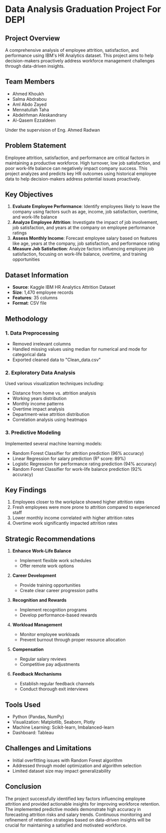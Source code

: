 # Data Analysis Graduation Project For DEPI

## Project Overview
A comprehensive analysis of employee attrition, satisfaction, and performance using IBM's HR Analytics dataset. This project aims to help decision-makers proactively address workforce management challenges through data-driven insights.

## Team Members
- Ahmed Khoukh
- Salma Abdrabou
- Aml Abdo Zayed
- Mennatullah Taha
- Abdelrhman Aleskandrany
- Al-Qasem Ezzaldeen

Under the supervision of Eng. Ahmed Radwan

## Problem Statement
Employee attrition, satisfaction, and performance are critical factors in maintaining a productive workforce. High turnover, low job satisfaction, and poor work-life balance can negatively impact company success. This project analyzes and predicts key HR outcomes using historical employee data to help decision-makers address potential issues proactively.

## Key Objectives
1. **Evaluate Employee Performance**: Identify employees likely to leave the company using factors such as age, income, job satisfaction, overtime, and work-life balance
2. **Analyze Employee Attrition**: Investigate the impact of job involvement, job satisfaction, and years at the company on employee performance ratings
3. **Assess Monthly Income**: Forecast employee salary based on features like age, years at the company, job satisfaction, and performance rating
4. **Measure Job Satisfaction**: Analyze factors influencing employee job satisfaction, focusing on work-life balance, overtime, and training opportunities

## Dataset Information
- **Source**: Kaggle IBM HR Analytics Attrition Dataset
- **Size**: 1,470 employee records
- **Features**: 35 columns
- **Format**: CSV file

## Methodology

### 1. Data Preprocessing
- Removed irrelevant columns
- Handled missing values using median for numerical and mode for categorical data
- Exported cleaned data to "Clean_data.csv"

### 2. Exploratory Data Analysis
Used various visualization techniques including:
- Distance from home vs. attrition analysis
- Working years distribution
- Monthly income patterns
- Overtime impact analysis
- Department-wise attrition distribution
- Correlation analysis using heatmaps

### 3. Predictive Modeling
Implemented several machine learning models:
- Random Forest Classifier for attrition prediction (96% accuracy)
- Linear Regression for salary prediction (R² score: 89%)
- Logistic Regression for performance rating prediction (94% accuracy)
- Random Forest Classifier for work-life balance prediction (92% accuracy)

## Key Findings
1. Employees closer to the workplace showed higher attrition rates
2. Fresh employees were more prone to attrition compared to experienced staff
3. Lower monthly income correlated with higher attrition rates
4. Overtime work significantly impacted attrition rates

## Strategic Recommendations
1. **Enhance Work-Life Balance**
   - Implement flexible work schedules
   - Offer remote work options

2. **Career Development**
   - Provide training opportunities
   - Create clear career progression paths

3. **Recognition and Rewards**
   - Implement recognition programs
   - Develop performance-based rewards

4. **Workload Management**
   - Monitor employee workloads
   - Prevent burnout through proper resource allocation

5. **Compensation**
   - Regular salary reviews
   - Competitive pay adjustments

6. **Feedback Mechanisms**
   - Establish regular feedback channels
   - Conduct thorough exit interviews

## Tools Used
- Python (Pandas, NumPy)
- Visualization: Matplotlib, Seaborn, Plotly
- Machine Learning: Scikit-learn, Imbalanced-learn
- Dashboard: Tableau

## Challenges and Limitations
- Initial overfitting issues with Random Forest algorithm
- Addressed through model optimization and algorithm selection
- Limited dataset size may impact generalizability

## Conclusion
The project successfully identified key factors influencing employee attrition and provided actionable insights for improving workforce retention. The implemented predictive models demonstrate high accuracy in forecasting attrition risks and salary trends. Continuous monitoring and refinement of retention strategies based on data-driven insights will be crucial for maintaining a satisfied and motivated workforce.

